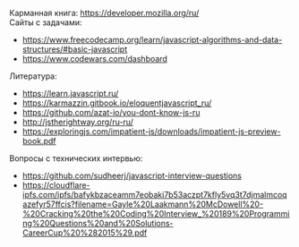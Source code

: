 Карманная книга: https://developer.mozilla.org/ru/ <br>
Сайты с задачами:
- https://www.freecodecamp.org/learn/javascript-algorithms-and-data-structures/#basic-javascript
- https://www.codewars.com/dashboard

Литература:
- https://learn.javascript.ru/
- https://karmazzin.gitbook.io/eloquentjavascript_ru/
- https://github.com/azat-io/you-dont-know-js-ru
- http://jstherightway.org/ru-ru/
- https://exploringjs.com/impatient-js/downloads/impatient-js-preview-book.pdf

Вопросы с технических интервью:
- https://github.com/sudheerj/javascript-interview-questions
- https://cloudflare-ipfs.com/ipfs/bafykbzaceamm7eobaki7b53aczpt7kfly5vq3t7djmalmcoqazefyr57ffcis?filename=Gayle%20Laakmann%20McDowell%20-%20Cracking%20the%20Coding%20Interview_%20189%20Programming%20Questions%20and%20Solutions-CareerCup%20%282015%29.pdf

